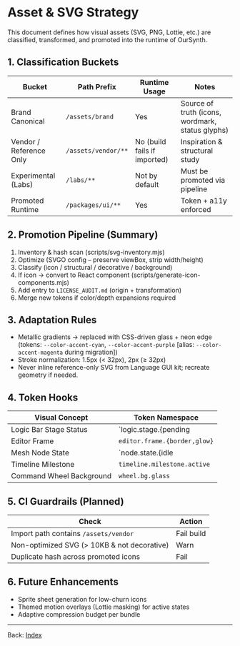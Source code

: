 # Asset & SVG Strategy

This document defines how visual assets (SVG, PNG, Lottie, etc.) are classified, transformed, and promoted into the runtime of OurSynth.

## 1. Classification Buckets
| Bucket | Path Prefix | Runtime Usage | Notes |
|--------|-------------|---------------|-------|
| Brand Canonical | `/assets/brand` | Yes | Source of truth (icons, wordmark, status glyphs) |
| Vendor / Reference Only | `/assets/vendor/**` | No (build fails if imported) | Inspiration & structural study |
| Experimental (Labs) | `/labs/**` | Not by default | Must be promoted via pipeline |
| Promoted Runtime | `/packages/ui/**` | Yes | Token + a11y enforced |

## 2. Promotion Pipeline (Summary)
1. Inventory & hash scan (scripts/svg-inventory.mjs)
2. Optimize (SVGO config – preserve viewBox, strip width/height)
3. Classify (icon / structural / decorative / background)
4. If icon → convert to React component (scripts/generate-icon-components.mjs)
5. Add entry to `LICENSE_AUDIT.md` (origin + transformation)
6. Merge new tokens if color/depth expansions required

## 3. Adaptation Rules
- Metallic gradients → replaced with CSS-driven glass + neon edge (tokens: `--color-accent-cyan`, `--color-accent-purple` [alias: `--color-accent-magenta` during migration])
- Stroke normalization: 1.5px (< 32px), 2px (≥ 32px)
- Never inline reference-only SVG from Language GUI kit; recreate geometry if needed.

## 4. Token Hooks
| Visual Concept | Token Namespace |
|----------------|-----------------|
| Logic Bar Stage Status | `logic.stage.{pending|active|done}` |
| Editor Frame | `editor.frame.{border,glow}` |
| Mesh Node State | `node.state.{idle|running|error}` |
| Timeline Milestone | `timeline.milestone.active` |
| Command Wheel Background | `wheel.bg.glass` |

## 5. CI Guardrails (Planned)
| Check | Action |
|-------|--------|
| Import path contains `/assets/vendor` | Fail build |
| Non-optimized SVG (> 10KB & not decorative) | Warn |
| Duplicate hash across promoted icons | Fail |

## 6. Future Enhancements
- Sprite sheet generation for low-churn icons
- Themed motion overlays (Lottie masking) for active states
- Adaptive compression budget per bundle

---
Back: [Index](./index.md)
